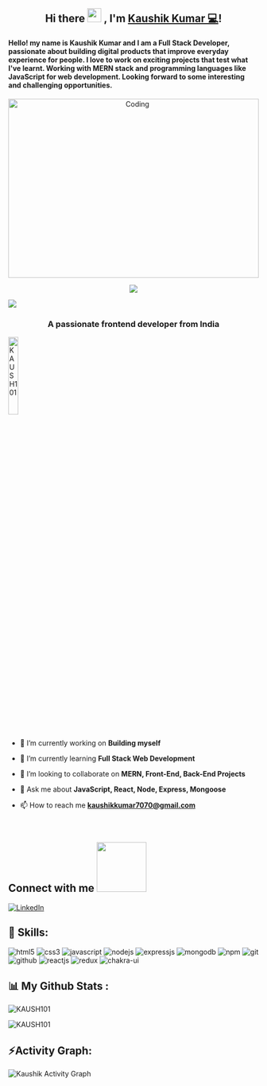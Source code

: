 <h2 align="center">
  Hi there <img src="https://media.giphy.com/media/hvRJCLFzcasrR4ia7z/giphy.gif" width="28"> , I'm <a href="https://surya101294.github.io/"> Kaushik Kumar 💻</a>!
</h2>
<h4>
Hello!  my name is Kaushik Kumar and I am a Full Stack Developer, passionate about building digital products that improve everyday experience for people. I love to work on exciting projects that test what I've learnt. Working with MERN stack and programming languages like JavaScript for web development. Looking forward to some interesting and challenging opportunities.
</h4>
<img align="center" alt="Coding" width="100%" height="360px" style="text-align:center" src="https://qph.fs.quoracdn.net/main-qimg-fa7b4bdc3b2f73e749e5c2c646d4ae13">

<!-- <p align="left"> <img src="https://komarev.com/ghpvc/?username=KAUSH101&label=Profile%20views&color=0e75b6&style=flat" alt="Kaushik" /> </p> -->

   <p align="center" color:"red">
     <a href="https://github.com/KAUSH101/readme-typing-svg">
          <img src="https://readme-typing-svg.demolab.com/?lines=hi! My self Kaushik Kumar 🏽; I am a Full-stack%20web%20developer 🏻‍💻; interested in Coding 🏃‍♂️♂️;Curious%20to%20learn%20new%20things !&font=Fira%20Code&center=true&width=440&height=45&color=#37bcf7&vCenter=true&size=22&pause=1000"></a>
      </p>
      
<img src="https://user-images.githubusercontent.com/73097560/115834477-dbab4500-a447-11eb-908a-139a6edaec5c.gif">



<h3 align="center">A passionate frontend developer from India</h3>

<p align="left"> <img src="https://komarev.com/ghpvc/?username=KAUSH101&label=Profile%20views&color=0e75b6&style=flat" alt="KAUSH101" width="20%"/> </p>

<p align="left"> <a href="https://twitter.com/" target="blank"><img src="https://img.shields.io/twitter/follow/?logo=twitter&style=for-the-badge" alt="" /></a> </p>

- 🔭 I’m currently working on **Building myself**

- 🌱 I’m currently learning **Full Stack Web Development**

- 👯 I’m looking to collaborate on **MERN, Front-End, Back-End Projects**

- 💬 Ask me about **JavaScript, React, Node, Express, Mongoose**

- 📫 How to reach me **kaushikkumar7070@gmail.com**

<!-- <h3 align="left">Connect with me:</h3>
<p align="left">
<a href="https://www.linkedin.com/in/kaushik-kumar-545149253/" target="blank"><img align="center" src="https://raw.githubusercontent.com/rahuldkjain/github-profile-readme-generator/master/src/images/icons/Social/linked-in-alt.svg" alt="Kaushik Kumar" height="30" width="40" /></a>
</p> -->

<!-- <h3 align="left">Languages and Tools:</h3>
<p align="left"> <a href="https://developer.mozilla.org/en-US/docs/Web/JavaScript" target="_blank" rel="noreferrer"> <img src="https://raw.githubusercontent.com/devicons/devicon/master/icons/javascript/javascript-original.svg" alt="javascript" width="40" height="40"/> </a> <a href="https://nodejs.org" target="_blank" rel="noreferrer"> <img src="https://raw.githubusercontent.com/devicons/devicon/master/icons/nodejs/nodejs-original-wordmark.svg" alt="nodejs" width="40" height="40"/> </a> <a href="https://reactjs.org/" target="_blank" rel="noreferrer"> <img src="https://raw.githubusercontent.com/devicons/devicon/master/icons/react/react-original-wordmark.svg" alt="react" width="40" height="40"/> </a> </p> -->

<br>
<h2> Connect with me <img src='https://raw.githubusercontent.com/ShahriarShafin/ShahriarShafin/main/Assets/handshake.gif' width="100px"> </h2>


 [![LinkedIn](https://img.shields.io/badge/LinkedIn-%230077B5.svg?logo=linkedin&logoColor=white)](https://www.linkedin.com/in/kaushik-kumar-545149253/)
 

<h2>🥇 Skills:  </h2>  
<p >
    <img src="https://img.shields.io/badge/HTML5-E34F26?style=for-the-badge&logo=html5&logoColor=white" alt="html5" />
    <img src="https://img.shields.io/badge/CSS3-1572B6?style=for-the-badge&logo=css3&logoColor=white" alt="css3" /> 
    <img src="https://img.shields.io/badge/JavaScript-323330?style=for-the-badge&logo=javascript&logoColor=F7DF1E" alt="javascript" />
    <img src="https://img.shields.io/badge/Node.js-339933?style=for-the-badge&logo=nodedotjs&logoColor=white" alt="nodejs" />
    <img src="https://img.shields.io/badge/Express.js-000000?style=for-the-badge&logo=express&logoColor=white" alt="expressjs" />
    <img src="https://img.shields.io/badge/MongoDB-4EA94B?style=for-the-badge&logo=mongodb&logoColor=white" alt="mongodb" />
    <img src="https://img.shields.io/badge/npm-CB3837?style=for-the-badge&logo=npm&logoColor=white" alt="npm" />
    <img src="https://img.shields.io/badge/Git-f44d27?style=for-the-badge&logo=git&logoColor=white" alt="git" />
    <img src="https://img.shields.io/badge/GitHub-100000?style=for-the-badge&logo=github&logoColor=white" alt="github" />
    <img src="https://img.shields.io/badge/React-20232A?style=for-the-badge&logo=react&logoColor=61DAFB" alt="reactjs" />
    <img src="https://img.shields.io/badge/Redux-593D88?style=for-the-badge&logo=redux&logoColor=white" alt="redux" /> 
    <img src="https://img.shields.io/badge/Chakra%20UI-3bc7bd?style=for-the-badge&logo=chakraui&logoColor=white" alt="chakra-ui" />
  
</p>
<!-- <div align="center">
        <img src="https://camo.githubusercontent.com/3997f3b27a68e19c31e2d1c378d77303735faa42e7d18a8018f7510d66aaa83e/68747470733a2f2f7777772e77696e677374656368736f6c7574696f6e732e636f6d2f77702d636f6e74656e742f75706c6f6164732f323032322f30332f66756c6c2d737461636b2d646576656c6f706d656e742e676966" width="50%"/>

</div> -->

<h2> 📊 My Github Stats : </h2>


<p><img align="center" src="https://github-readme-stats.vercel.app/api/top-langs?username=KAUSH101&show_icons=true&locale=en&layout=compact" alt="KAUSH101" /></p>

<p><img align="center" src="https://github-readme-streak-stats.herokuapp.com/?user=KAUSH101&" alt="KAUSH101" /></p>

 <h2 align="left">⚡Activity Graph:</h2>
  <a><img alt="Kaushik Activity Graph" src="https://github-readme-activity-graph.cyclic.app/graph?username=KAUSH101&theme=react-dark&hide_border=true" /></a>

<br> 
<!-- <h2> Connect with me <img src='https://raw.githubusercontent.com/ShahriarShafin/ShahriarShafin/main/Assets/handshake.gif' width="100px"> </h2>

 [![LinkedIn](https://img.shields.io/badge/LinkedIn-%230077B5.svg?logo=linkedin&logoColor=white)](https://www.linkedin.com/in/kaushik-kumar-545149253/) 
 -->
